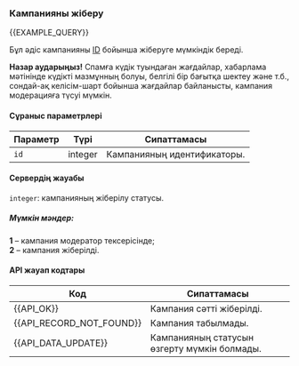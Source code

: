 ### Кампанияны жіберу
{{EXAMPLE_QUERY}}

Бұл әдіс кампанияны [ID](/kk/help/api-docs/other#glossary-id) бойынша жіберуге мүмкіндік береді.

**Назар аударыңыз!** Спамға күдік туындаған жағдайлар, хабарлама мәтінінде күдікті мазмұнның болуы, белгілі бір бағытқа шектеу және т.б., сондай-ақ келісім-шарт бойынша жағдайлар байланысты, кампания модерацияға түсуі мүмкін.

#### Сұраныс параметрлері

Параметр  | Түрі    | Сипаттамасы
---------|---------|-----------
`id`     | integer | Кампанияның идентификаторы.

#### Сервердің жауабы

`integer`: кампанияның жіберілу статусы.

##### Мүмкін мәндер:

**1** – кампания модератор тексерісінде;<br>
**2** – кампания жіберілді.

#### API жауап кодтары

Код                      | Сипаттамасы
-------------------------|-----------
{{API_OK}}               | Кампания сәтті жіберілді.
{{API_RECORD_NOT_FOUND}} | Кампания табылмады.
{{API_DATA_UPDATE}}      | Кампанияның статусын өзгерту мүмкін болмады.
